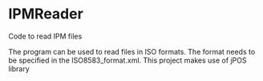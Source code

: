 # IPMReader
Code to read IPM files

The program can be used to read files in ISO formats. The format needs to be specified in the ISO8583_format.xml. This project makes use of jPOS library
